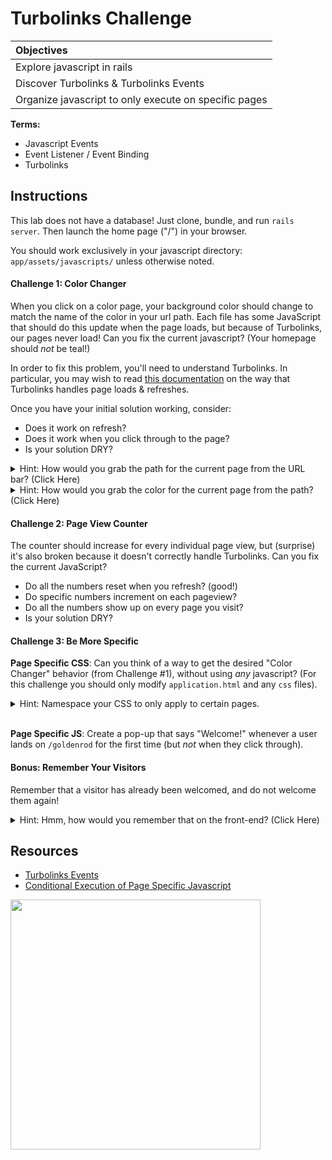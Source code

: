 # Turbolinks Challenge

| **Objectives** |
| :---- |
| Explore javascript in rails |
| Discover Turbolinks & Turbolinks Events |
| Organize javascript to only execute on specific pages |

**Terms:**
- Javascript Events
- Event Listener / Event Binding
- Turbolinks

## Instructions

This lab does not have a database! Just clone, bundle, and run `rails server`. Then launch the home page ("/") in your browser.

You should work exclusively in your javascript directory: `app/assets/javascripts/` unless otherwise noted.

#### Challenge 1: Color Changer

When you click on a color page, your background color should change to match the name of the color in your url path. Each file has some JavaScript that should do this update when the page loads, but because of Turbolinks, our pages never load! Can you fix the current javascript? (Your homepage should _not_ be teal!)

In order to fix this problem, you'll need to understand Turbolinks. In particular, you may wish to read [this documentation](https://github.com/turbolinks/turbolinks#building-your-turbolinks-application) on the way that Turbolinks handles page loads & refreshes.

Once you have your initial solution working, consider:
- Does it work on refresh?
- Does it work when you click through to the page?
- Is your solution DRY?

<details><summary>Hint: How would you grab the path for the current page from the URL bar? (Click Here)</summary>

```js
window.location.pathname
// or, just
location.pathname
```
</details>

<details><summary>Hint: How would you grab the color for the current page from the path? (Click Here)</summary>

```js
location.pathname.split("/")[1]; // warning: returns "" if path is "/"!
```
</details>

#### Challenge 2: Page View Counter

The counter should increase for every individual page view, but (surprise) it's also broken because it doesn't correctly handle Turbolinks. Can you fix the current JavaScript?

- Do all the numbers reset when you refresh? (good!)
- Do specific numbers increment on each pageview?
- Do all the numbers show up on every page you visit?
- Is your solution DRY?

#### Challenge 3: Be More Specific
**Page Specific CSS**: Can you think of a way to get the desired "Color Changer" behavior (from Challenge #1), without using _any_ javascript? (For this challenge you should only modify `application.html` and any `css` files).

<details><summary>Hint: Namespace your CSS to only apply to certain pages.</summary>

Identify the current page by giving the body a `class` with the name of the current controller & method:
```html
<!-- app/views/layouts/application.html.erb -->
<body class="<%= page_specific_identifier %>">
    <!-- ... -->
</body>
```
<br/>
Reference the page specific `class` (i.e. the controller name and method name) in your stylesheet:
```css
/* app/assets/stylesheets/name_of_controller.css */
body.controller_name.method_name p {
    /*  
     *  the styles inside here will only apply to p tags
     *    that are nested inside body tags
     *      that have the "page_specific_identifier" id
     */
}
```
</details>

<br>

**Page Specific JS**: Create a pop-up that says "Welcome!" whenever a user lands on `/goldenrod` for the first time (but _not_ when they click through).

#### Bonus: Remember Your Visitors
 Remember that a visitor has already been welcomed, and do not welcome them again!

<details><summary>Hint: Hmm, how would you remember that on the front-end? (Click Here)</summary>

Use a [cookie](http://letmegooglethat.com/?q=set+cookie+javascript+-w3schools), or [localstorage](https://developer.mozilla.org/en-US/docs/Web/API/Storage/LocalStorage)!
</details>

## Resources
- [Turbolinks Events](https://github.com/turbolinks/turbolinks#full-list-of-events)
- [Conditional Execution of Page Specific Javascript](https://railsapps.github.io/rails-javascript-include-external.html#conditional)

<img width="400" src="https://media.giphy.com/media/l2Je2UKgDMm2HMqha/giphy.gif">
